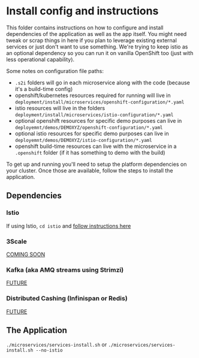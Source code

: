 # Install config and instructions
This folder contains instructions on how to configure and install dependencies of the application as well as the app itself. You might need tweak or scrap things in here if you plan to leverage existing external services or just don't want to use something. We're trying to keep istio as an optional dependency so you can run it on vanilla OpenShift too (just with less operational capability).

Some notes on configuration file paths:
- `.s2i` folders will go in each microservice along with the code (because it's a build-time config)
- openshift/kubernetes resources required for running will live in `deployment/install/microservices/openshift-configuration/*.yaml`
- istio resources will live in the folders `deployment/install/microservices/istio-configuration/*.yaml`
- optional openshift resources for specific demo purposes can live in `deployemnt/demos/DEMOXYZ/openshift-configuration/*.yaml`
- optional istio resources for specific demo purposes can live in `deployemnt/demos/DEMOXYZ/istio-configuration/*.yaml`
- openshift build-time resources can live with the microservice in a `.openshift` folder (if it has something to demo with the build)

To get up and running you'll need to setup the platform dependencies on your cluster. Once those are available, follow the steps to install the application.

## Dependencies
### Istio
If using Istio, `cd istio` and [follow instructions here](./istio)

### 3Scale
[COMING SOON](./3scale)

### Kafka (aka AMQ streams using Strimzi)
[FUTURE](./kafka)

### Distributed Cashing (Infinispan or Redis)
[FUTURE](./distributed-cache)

## The Application
`./microservices/services-install.sh` or `./microservices/services-install.sh --no-istio`
